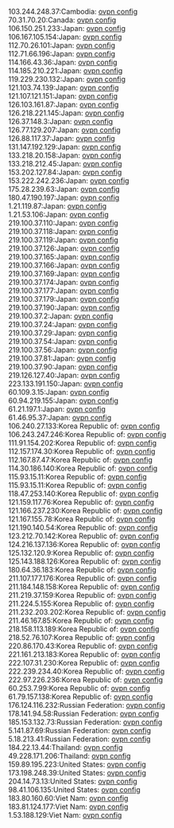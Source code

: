 103.244.248.37:Cambodia: [ovpn config](vpn/103_244_248_37.ovpn)  
70.31.70.20:Canada: [ovpn config](vpn/70_31_70_20.ovpn)  
106.150.251.233:Japan: [ovpn config](vpn/106_150_251_233.ovpn)  
106.167.105.154:Japan: [ovpn config](vpn/106_167_105_154.ovpn)  
112.70.26.101:Japan: [ovpn config](vpn/112_70_26_101.ovpn)  
112.71.66.196:Japan: [ovpn config](vpn/112_71_66_196.ovpn)  
114.166.43.36:Japan: [ovpn config](vpn/114_166_43_36.ovpn)  
114.185.210.221:Japan: [ovpn config](vpn/114_185_210_221.ovpn)  
119.229.230.132:Japan: [ovpn config](vpn/119_229_230_132.ovpn)  
121.103.74.139:Japan: [ovpn config](vpn/121_103_74_139.ovpn)  
121.107.121.151:Japan: [ovpn config](vpn/121_107_121_151.ovpn)  
126.103.161.87:Japan: [ovpn config](vpn/126_103_161_87.ovpn)  
126.218.221.145:Japan: [ovpn config](vpn/126_218_221_145.ovpn)  
126.37.148.3:Japan: [ovpn config](vpn/126_37_148_3.ovpn)  
126.77.129.207:Japan: [ovpn config](vpn/126_77_129_207.ovpn)  
126.88.117.37:Japan: [ovpn config](vpn/126_88_117_37.ovpn)  
131.147.192.129:Japan: [ovpn config](vpn/131_147_192_129.ovpn)  
133.218.20.158:Japan: [ovpn config](vpn/133_218_20_158.ovpn)  
133.218.212.45:Japan: [ovpn config](vpn/133_218_212_45.ovpn)  
153.202.127.84:Japan: [ovpn config](vpn/153_202_127_84.ovpn)  
153.222.242.236:Japan: [ovpn config](vpn/153_222_242_236.ovpn)  
175.28.239.63:Japan: [ovpn config](vpn/175_28_239_63.ovpn)  
180.47.190.197:Japan: [ovpn config](vpn/180_47_190_197.ovpn)  
1.21.119.87:Japan: [ovpn config](vpn/1_21_119_87.ovpn)  
1.21.53.106:Japan: [ovpn config](vpn/1_21_53_106.ovpn)  
219.100.37.110:Japan: [ovpn config](vpn/219_100_37_110.ovpn)  
219.100.37.118:Japan: [ovpn config](vpn/219_100_37_118.ovpn)  
219.100.37.119:Japan: [ovpn config](vpn/219_100_37_119.ovpn)  
219.100.37.126:Japan: [ovpn config](vpn/219_100_37_126.ovpn)  
219.100.37.165:Japan: [ovpn config](vpn/219_100_37_165.ovpn)  
219.100.37.166:Japan: [ovpn config](vpn/219_100_37_166.ovpn)  
219.100.37.169:Japan: [ovpn config](vpn/219_100_37_169.ovpn)  
219.100.37.174:Japan: [ovpn config](vpn/219_100_37_174.ovpn)  
219.100.37.177:Japan: [ovpn config](vpn/219_100_37_177.ovpn)  
219.100.37.179:Japan: [ovpn config](vpn/219_100_37_179.ovpn)  
219.100.37.190:Japan: [ovpn config](vpn/219_100_37_190.ovpn)  
219.100.37.2:Japan: [ovpn config](vpn/219_100_37_2.ovpn)  
219.100.37.24:Japan: [ovpn config](vpn/219_100_37_24.ovpn)  
219.100.37.29:Japan: [ovpn config](vpn/219_100_37_29.ovpn)  
219.100.37.54:Japan: [ovpn config](vpn/219_100_37_54.ovpn)  
219.100.37.56:Japan: [ovpn config](vpn/219_100_37_56.ovpn)  
219.100.37.81:Japan: [ovpn config](vpn/219_100_37_81.ovpn)  
219.100.37.90:Japan: [ovpn config](vpn/219_100_37_90.ovpn)  
219.126.127.40:Japan: [ovpn config](vpn/219_126_127_40.ovpn)  
223.133.191.150:Japan: [ovpn config](vpn/223_133_191_150.ovpn)  
60.109.3.15:Japan: [ovpn config](vpn/60_109_3_15.ovpn)  
60.94.219.155:Japan: [ovpn config](vpn/60_94_219_155.ovpn)  
61.21.197.1:Japan: [ovpn config](vpn/61_21_197_1.ovpn)  
61.46.95.37:Japan: [ovpn config](vpn/61_46_95_37.ovpn)  
106.240.27.133:Korea Republic of: [ovpn config](vpn/106_240_27_133.ovpn)  
106.243.247.246:Korea Republic of: [ovpn config](vpn/106_243_247_246.ovpn)  
111.91.154.202:Korea Republic of: [ovpn config](vpn/111_91_154_202.ovpn)  
112.157.174.30:Korea Republic of: [ovpn config](vpn/112_157_174_30.ovpn)  
112.167.87.47:Korea Republic of: [ovpn config](vpn/112_167_87_47.ovpn)  
114.30.186.140:Korea Republic of: [ovpn config](vpn/114_30_186_140.ovpn)  
115.93.15.11:Korea Republic of: [ovpn config](vpn/115_93_15_11.ovpn)  
115.93.15.11:Korea Republic of: [ovpn config](vpn/115_93_15_11.ovpn)  
118.47.253.140:Korea Republic of: [ovpn config](vpn/118_47_253_140.ovpn)  
121.159.117.76:Korea Republic of: [ovpn config](vpn/121_159_117_76.ovpn)  
121.166.237.230:Korea Republic of: [ovpn config](vpn/121_166_237_230.ovpn)  
121.167.155.78:Korea Republic of: [ovpn config](vpn/121_167_155_78.ovpn)  
121.190.140.54:Korea Republic of: [ovpn config](vpn/121_190_140_54.ovpn)  
123.212.70.142:Korea Republic of: [ovpn config](vpn/123_212_70_142.ovpn)  
124.216.137.136:Korea Republic of: [ovpn config](vpn/124_216_137_136.ovpn)  
125.132.120.9:Korea Republic of: [ovpn config](vpn/125_132_120_9.ovpn)  
125.143.188.126:Korea Republic of: [ovpn config](vpn/125_143_188_126.ovpn)  
180.64.36.183:Korea Republic of: [ovpn config](vpn/180_64_36_183.ovpn)  
211.107.177.176:Korea Republic of: [ovpn config](vpn/211_107_177_176.ovpn)  
211.184.148.158:Korea Republic of: [ovpn config](vpn/211_184_148_158.ovpn)  
211.219.37.159:Korea Republic of: [ovpn config](vpn/211_219_37_159.ovpn)  
211.224.5.155:Korea Republic of: [ovpn config](vpn/211_224_5_155.ovpn)  
211.232.203.202:Korea Republic of: [ovpn config](vpn/211_232_203_202.ovpn)  
211.46.167.85:Korea Republic of: [ovpn config](vpn/211_46_167_85.ovpn)  
218.158.113.189:Korea Republic of: [ovpn config](vpn/218_158_113_189.ovpn)  
218.52.76.107:Korea Republic of: [ovpn config](vpn/218_52_76_107.ovpn)  
220.86.170.43:Korea Republic of: [ovpn config](vpn/220_86_170_43.ovpn)  
221.161.213.183:Korea Republic of: [ovpn config](vpn/221_161_213_183.ovpn)  
222.107.31.230:Korea Republic of: [ovpn config](vpn/222_107_31_230.ovpn)  
222.239.234.40:Korea Republic of: [ovpn config](vpn/222_239_234_40.ovpn)  
222.97.226.236:Korea Republic of: [ovpn config](vpn/222_97_226_236.ovpn)  
60.253.7.99:Korea Republic of: [ovpn config](vpn/60_253_7_99.ovpn)  
61.79.157.138:Korea Republic of: [ovpn config](vpn/61_79_157_138.ovpn)  
176.124.116.232:Russian Federation: [ovpn config](vpn/176_124_116_232.ovpn)  
178.141.94.58:Russian Federation: [ovpn config](vpn/178_141_94_58.ovpn)  
185.153.132.73:Russian Federation: [ovpn config](vpn/185_153_132_73.ovpn)  
5.141.87.69:Russian Federation: [ovpn config](vpn/5_141_87_69.ovpn)  
5.18.213.41:Russian Federation: [ovpn config](vpn/5_18_213_41.ovpn)  
184.22.13.44:Thailand: [ovpn config](vpn/184_22_13_44.ovpn)  
49.228.171.206:Thailand: [ovpn config](vpn/49_228_171_206.ovpn)  
159.89.195.223:United States: [ovpn config](vpn/159_89_195_223.ovpn)  
173.198.248.39:United States: [ovpn config](vpn/173_198_248_39.ovpn)  
204.14.73.13:United States: [ovpn config](vpn/204_14_73_13.ovpn)  
98.41.106.135:United States: [ovpn config](vpn/98_41_106_135.ovpn)  
183.80.160.60:Viet Nam: [ovpn config](vpn/183_80_160_60.ovpn)  
183.81.124.177:Viet Nam: [ovpn config](vpn/183_81_124_177.ovpn)  
1.53.188.129:Viet Nam: [ovpn config](vpn/1_53_188_129.ovpn)  
